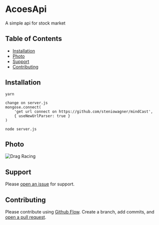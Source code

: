 # AcoesApi

A simple api for stock market

## Table of Contents

- [Installation](#installation)
- [Photo](#photo)
- [Support](#support)
- [Contributing](#contributing)

## Installation

```
yarn

change on server.js 
mongose.connect(
	'get url connect on https://github.com/steniowagner/mindCast',
	{ useNewUrlParser: true }
)

node server.js
```

## Photo

![Drag Racing](https://i.imgur.com/MkeZIZl.png)


## Support

Please [open an issue](https://github.com/fraction/readme-boilerplate/issues/new) for support.

## Contributing

Please contribute using [Github Flow](https://guides.github.com/introduction/flow/). Create a branch, add commits, and [open a pull request](https://github.com/fraction/readme-boilerplate/compare/).
